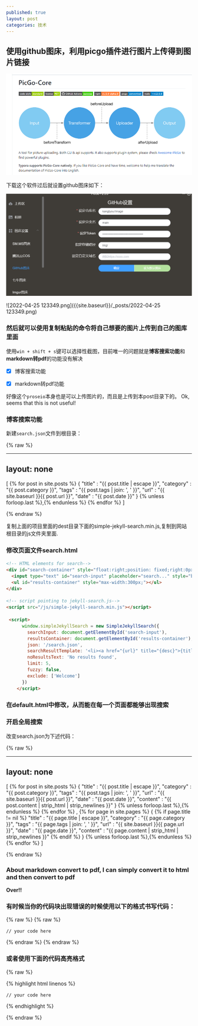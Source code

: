 ```yaml
---
published: true
layout: post
categories: 技术
---
```

## 使用github图床，利用picgo插件进行图片上传得到图片链接

![](https://raw.githubusercontent.com/kangtyou/Image/main/img/20220702155313.png)

下载这个软件过后就设置github图床如下：

![](https://raw.githubusercontent.com/kangtyou/Image/main/img/20220702155625.png)

![2022-04-25 123349.png]({{site.baseurl}}/_posts/2022-04-25 123349.png)


### 然后就可以使用复制粘贴的命令将自己想要的图片上传到自己的图库里面

使用`win + shift + s`键可以选择性截图，目前唯一的问题就是**博客搜索功能**和**markdown转pdf**的功能没有解决

- [x] 博客搜索功能
- [x] markdown转pdf功能


好像这个`proseio`本身也是可以上传图片的，而且是上传到本post目录下的。 Ok, seems that this is not useful!


### 博客搜索功能

新建`search.json`文件到根目录：

{% raw %}

---
layout: none
---
[
  {% for post in site.posts %}
    {
      "title"    : "{{ post.title | escape }}",
      "category" : "{{ post.category }}",
      "tags"     : "{{ post.tags | join: ', ' }}",
      "url"      : "{{ site.baseurl }}{{ post.url }}",
      "date"     : "{{ post.date }}"
    } {% unless forloop.last %},{% endunless %}
  {% endfor %}
]

{% endraw %}


复制上面的项目里面的dest目录下面的simple-jekyll-search.min.js,复制到网站根目录的js文件夹里面.

### 修改页面文件search.html

```html
<!-- HTML elements for search-->
<div id="search-container" style="float:right;position: fixed;right:0px; bottom:10px; z-index:999999;background:#eeeeee;padding:10px 10px 0px 10px;">
  <input type="text" id="search-input" placeholder="search..." style="border:2px solid;border-radius:25px;padding-left:10px !important;" >
  <ul id="results-container" style="max-width:300px;"></ul>
</div>

<!-- script pointing to jekyll-search.js-->
<script src="/js/simple-jekyll-search.min.js"></script>

 <script>
      window.simpleJekyllSearch = new SimpleJekyllSearch({
        searchInput: document.getElementById('search-input'),
        resultsContainer: document.getElementById('results-container'),
        json: '/search.json',
        searchResultTemplate: '<li><a href="{url}" title="{desc}">{title}</a></li>',
        noResultsText: 'No results found',
        limit: 5,
        fuzzy: false,
        exclude: ['Welcome']
      })
    </script>
 ```
 
 ### 在default.html中修改，从而能在每一个页面都能够出现搜索
 
 
 ### 开启全局搜索
 
 改变search.json为下述代码：
 
 
{% raw %}
 
---
layout: none
---
[
  {% for post in site.posts %}
    {
      "title"    : "{{ post.title | escape }}",
      "category" : "{{ post.category }}",
      "tags"     : "{{ post.tags | join: ', ' }}",
      "url"      : "{{ site.baseurl }}{{ post.url }}",
      "date"     : "{{ post.date }}",
      "content"  : "{{ post.content | strip_html | strip_newlines }}"
    } {% unless forloop.last %},{% endunless %}
  {% endfor %}
  ,
  {% for page in site.pages %}
   {
     {% if page.title != nil %}
        "title"    : "{{ page.title | escape }}",
        "category" : "{{ page.category }}",
        "tags"     : "{{ page.tags | join: ', ' }}",
        "url"      : "{{ site.baseurl }}{{ page.url }}",
        "date"     : "{{ page.date }}",
        "content"  : "{{ page.content | strip_html | strip_newlines }}"
     {% endif %}
   } {% unless forloop.last %},{% endunless %}
  {% endfor %}
]

 {% endraw %}
 



### About markdown convert to pdf, I can simply convert it to html and then convert to pdf

**Over!!**


### 有时候当你的代码块出现错误的时候使用以下的格式书写代码：

{% raw %}
{% raw %}

	// your code here

{% endraw %}
{% endraw %}

### 或者使用下面的代码高亮格式

{% raw %}

{% highlight html linenos %}

	// your code here

{% endhighlight %}

{% endraw %}


 

